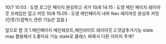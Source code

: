 10/7 10:03 : 도영 로그인 페이지 완성하고 귀가
10/8 14:15 : 도영 메인 페이지 레이아웃 프레임만 잡고 커밋
10/8 15:05 : 도영 메인페이지 내부 Nav 레이아웃 완성후 커밋 (인풋/드랍박스 관련 기능은 없음.)

앞으로 할 것 1.메인페이지 메인레프트,메인라이트 레이아웃 2.댓글추가기능 state map 활용해서 3.좋아요 기능 state로 클래스 바꿔서 다른 이미지 주게?
